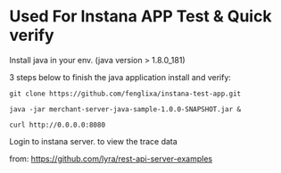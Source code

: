 # Used For Instana APP Test & Quick verify
Install java in your env. (java version > 1.8.0_181)

3 steps below to finish the java application install and verify:

```
git clone https://github.com/fenglixa/instana-test-app.git

java -jar merchant-server-java-sample-1.0.0-SNAPSHOT.jar &

curl http://0.0.0.0:8080
```
Login to instana server. to view the trace data

from: https://github.com/lyra/rest-api-server-examples

